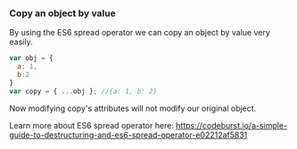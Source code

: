 ### Copy an object by value

By using the ES6 spread operator we can copy an object by value very easily.

```js
var obj = {
  a: 1, 
  b:2
}
var copy = { ...obj }; //{a: 1, b: 2}
```

Now modifying copy's attributes will not modify our original object.

Learn more about ES6 spread operator here: https://codeburst.io/a-simple-guide-to-destructuring-and-es6-spread-operator-e02212af5831
